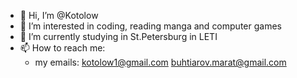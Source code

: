 - 👋 Hi, I’m @Kotolow
- 👀 I’m interested in coding, reading manga and computer games
- 🌱 I’m currently studying in St.Petersburg in LETI
- 📫 How to reach me:
    - my emails: kotolow1@gmail.com
                 buhtiarov.marat@gmail.com

<!---
Kotolow/Kotolow is a ✨ special ✨ repository because its `README.md` (this file) appears on your GitHub profile.
You can click the Preview link to take a look at your changes.
--->

